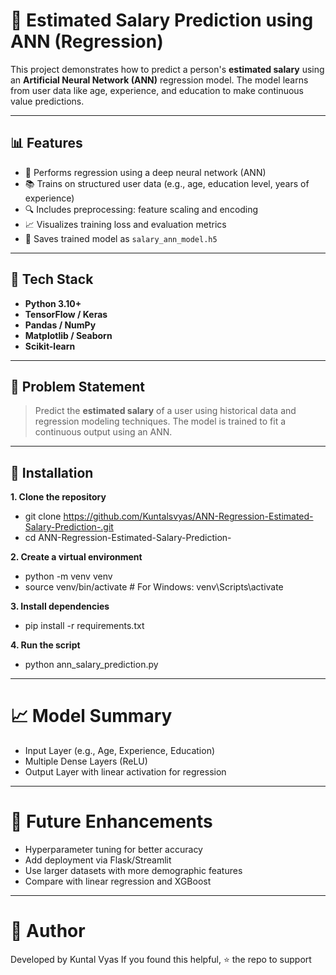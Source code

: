 # 💼 Estimated Salary Prediction using ANN (Regression)

This project demonstrates how to predict a person's **estimated salary** using an **Artificial Neural Network (ANN)** regression model. The model learns from user data like age, experience, and education to make continuous value predictions.

---

## 📊 Features

- 🔢 Performs regression using a deep neural network (ANN)
- 📚 Trains on structured user data (e.g., age, education level, years of experience)
- 🔍 Includes preprocessing: feature scaling and encoding
- 📈 Visualizes training loss and evaluation metrics
- 💾 Saves trained model as `salary_ann_model.h5`

---

## 🧰 Tech Stack

- **Python 3.10+**
- **TensorFlow / Keras**
- **Pandas / NumPy**
- **Matplotlib / Seaborn**
- **Scikit-learn**

---

## 🎯 Problem Statement

> Predict the **estimated salary** of a user using historical data and regression modeling techniques. The model is trained to fit a continuous output using an ANN.

---

## 🚀 Installation

**1. Clone the repository**
- git clone https://github.com/Kuntalsvyas/ANN-Regression-Estimated-Salary-Prediction-.git
- cd ANN-Regression-Estimated-Salary-Prediction-

**2. Create a virtual environment**
- python -m venv venv
- source venv/bin/activate  # For Windows: venv\Scripts\activate

**3. Install dependencies**
- pip install -r requirements.txt

**4. Run the script**
- python ann_salary_prediction.py

---

# 📈 Model Summary
- Input Layer (e.g., Age, Experience, Education)
- Multiple Dense Layers (ReLU)
- Output Layer with linear activation for regression

---

# 📌 Future Enhancements
 - Hyperparameter tuning for better accuracy
 - Add deployment via Flask/Streamlit
 - Use larger datasets with more demographic features
 - Compare with linear regression and XGBoost

---

# 🙌 Author
Developed by Kuntal Vyas
If you found this helpful, ⭐ the repo to support
